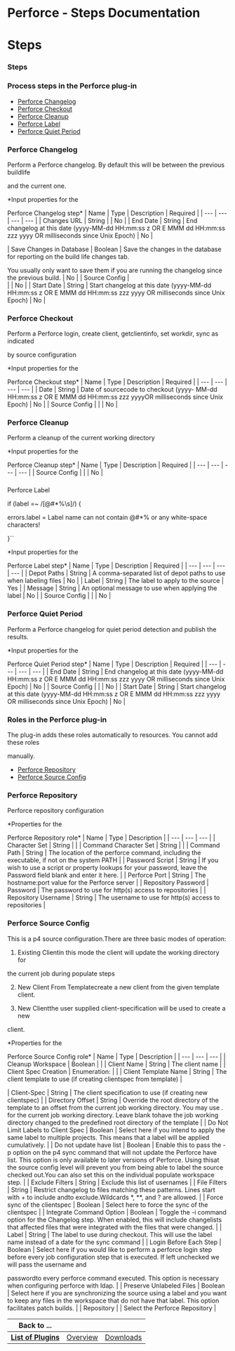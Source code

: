 
Perforce - Steps Documentation
==============================

# Steps




### Steps




 



### Process steps in the Perforce plug-in


* [Perforce Changelog](#perforce_changelog)
* [Perforce
 Checkout](#perforce_checkout)
* [Perforce Cleanup](#perforce_cleanup)
* [Perforce Label](#perforce_label)
* [Perforce 
Quiet Period](#perforce_quiet_period)




### Perforce Changelog


Perform a Perforce changelog. By default this will be
 between the previous buildlife  

and the current one.





*Input properties for the  

Perforce Changelog step*  | 
Name | Type | Description | Required |
| --- | --- | --- | --- |
| Changes URL | String |  | No |
| End Date | String | 
End changelog at this date (yyyy-MM-dd HH:mm:ss z OR
E MMM dd HH:mm:ss zzz yyyy OR milliseconds since Unix Epoch) | No |

| Save Changes in Database | Boolean | Save the changes in the database for reporting on the build life changes tab.

You usually only want to save them if you are running the changelog since the previous
build. | No |
| Source Config |  
|  | No |
| Start Date | String | Start changelog at this date (yyyy-MM-dd HH:mm:ss z OR E MMM dd HH:mm:ss zzz yyyy
OR 
milliseconds since Unix Epoch) | No |


### Perforce Checkout


Perform a Perforce login, create client, getclientinfo, 
set workdir, sync as indicated  

by source configuration





*Input properties for the  

Perforce Checkout step*  | 
Name | Type | Description | Required |
| --- | --- | --- | --- |
| Date | String | Date of sourcecode to checkout (yyyy-
MM-dd HH:mm:ss z OR E MMM dd HH:mm:ss zzz
yyyyOR milliseconds since Unix Epoch) | No |
| Source Config |  |  | No |



### Perforce Cleanup


Perform a cleanup of the current working directory




*Input properties for the  

Perforce 
Cleanup step*  | Name | Type | Description | Required |
| --- | --- | --- | --- |
| Source Config |  |  | No |


### 
Perforce Label


if (label =~ /[@#*%\s]/) {  

errors.label = Label name can not contain @#*% or any white-space 
characters!  

}``




*Input properties for the  

Perforce Label step*  | Name | Type | Description | Required |
| ---
 | --- | --- | --- |
| Depot Paths | String | A comma-separated list of depot paths to use when labeling files | No |
| 
Label | String | The label to apply to the source | Yes |
| Message | String | An optional message to use when applying 
the label | No |
| Source Config |  |  | No |


### Perforce Quiet Period


Perform a Perforce changelog for quiet 
period detection and publish the results.




*Input properties for the  

Perforce Quiet Period step*  | Name | Type | 
Description | Required |
| --- | --- | --- | --- |
| End Date | String | End changelog at this date (yyyy-MM-dd HH:mm:ss
 z OR
E MMM dd HH:mm:ss zzz yyyy OR milliseconds since Unix Epoch) | No |
| Source Config |  |  | No |
| Start Date | 
String | Start changelog at this date (yyyy-MM-dd HH:mm:ss z OR E MMM dd HH:mm:ss zzz yyyy
OR milliseconds since Unix 
Epoch) | No |




### Roles in the Perforce plug-in


The plug-in adds these roles automatically to resources. You 
cannot add these roles  

manually.



* [Perforce Repository](#perforce_repository_role)
* [Perforce Source 
Config](#perforce_source_config_role)



### Perforce Repository


Perforce repository configuration




*Properties for
 the  

Perforce Repository role*  | Name | Type | Description |
| --- | --- | --- |
| Character Set | String |  |
| 
Command Character Set | String |  |
| Command Path | String | The location of the perforce command, including the 
executable, if not on the system
PATH |
| Password Script | String | If you wish to use a script or property lookups for
 your password, leave the
Password field blank and enter it here. |
| Perforce Port | String | The hostname:port value 
for the Perforce server |
| Repository Password | Password | The password to use for http(s) access to repositories |
| 
Repository Username | String | The username to use for http(s) access to repositories |


### Perforce Source Config




This is a p4 source configuration.There are three basic modes of operation:  

1) Existing Clientin this mode the client
 will update the working directory for  

the current job during populate steps  

2) New Client From Templatecreate a 
new client from the given template client.  

3) New Clientthe user supplied client-specification will be used to create
 a new  

client.




*Properties for the  

Perforce Source Config role*  | Name | Type | Description |
| --- | --- | 
--- |
| Cleanup Workspace | Boolean |  |
| Client Name | String | The client name |
| Client Spec Creation | 
Enumeration:
 |  |
| Client Template Name | String | The client template to use (if creating clientspec from template) |

| Client-Spec | String | The client specification to use (if creating new clientspec) |
| Directory Offset | String | 
Override the root directory of the template to an offset from the current job
working directory. You may use . for the 
current job working directory. Leave blank
tohave the job working directory changed to the predefined
root directory of 
the template |
| Do Not Limit Labels to Client Spec | Boolean | Select here if you intend to apply the same label to 
multiple projects. This
means that a label will be applied cumulatively. |
| Do not update have list | Boolean | Enable 
this to pass the -p option on the p4 sync command that will not update
the Perforce have list. This option is only 
available to later versions of Perforce.
Using thisat the source config level will prevent you
from being able to label 
the source checked out.You
can also set this on the individual populate workspace step. |
| Exclude Filters | String | 
Exclude this list of usernames |
| File Filters | String | Restrict changelog to files matching these patterns. Lines 
start with + to include
andto exclude.Wildcards *, **, and ? are allowed. |
| Force sync of the clientspec | Boolean | 
Select here to force the sync of the clientspec |
| Integrate Command Option | Boolean | Toggle the -i command option 
for the Changelog step. When enabled, this will
include changelists that affected files that were integrated with the 
files that were
changed. |
| Label | String | The label to use during checkout. This will use the label name instead of 
a date for
the sync command |
| Login Before Each Step | Boolean | Select here if you would like to perform a perforce 
login step before every job
configuration step that is executed. If left unchecked we will pass the username and

passwordto every perforce command executed. This option
is necessary when configuring perforce with ldap. |
| Preserve 
Unlabeled Files | Boolean | Select here if you are synchronizing the source using a label and you want to
keep any files
 in the workspace that do not have that label. This option facilitates
patch builds. |
| Repository |  | Select the 
Perforce Repository |





|Back to ...|||
| :---: | :---: | :---: |
|[**List of Plugins**](../../index.md)|[Overview](./overview.md)|[Downloads](./downloads.md)|

